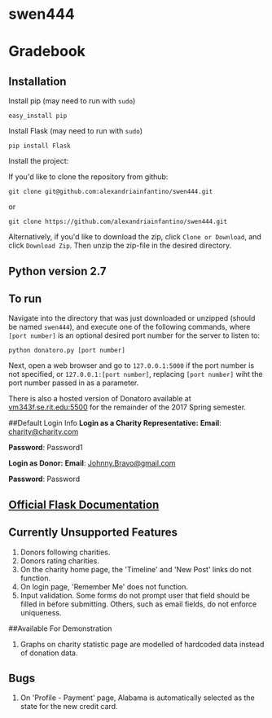 # swen444
# Gradebook

## Installation
Install pip (may need to run with `sudo`)
```
easy_install pip
```

Install Flask (may need to run with `sudo`)
```
pip install Flask
```

Install the project:

If you'd like to clone the repository from github:
```
git clone git@github.com:alexandriainfantino/swen444.git
```
or
```
git clone https://github.com/alexandriainfantino/swen444.git
```
Alternatively, if you'd like to download the zip, click `Clone or Download`, and click `Download Zip`. Then unzip the zip-file in the desired directory.

## Python version 2.7

## To run
Navigate into the directory that was just downloaded or unzipped (should be named `swen444`), and execute one of the following commands, where `[port number]` is an optional desired port number for the server to listen to:  
```
python donatoro.py [port number]
```
Next, open a web browser and go to `127.0.0.1:5000` if the port number is not specified, or `127.0.0.1:[port number]`, replacing `[port number]` wiht the port number passed in as a parameter.

There is also a hosted version of Donatoro available at [vm343f.se.rit.edu:5500](http://vm343f.se.rit.edu:5500/) for the remainder of the 2017 Spring semester.

##Default Login Info
**Login as a Charity Representative:**
**Email**: charity@charity.com

**Password**: Password1

**Login as Donor:**
**Email**: Johnny.Bravo@gmail.com

**Password**: Password

## [Official Flask Documentation](http://flask.pocoo.org)

## Currently Unsupported Features
1. Donors following charities.
2. Donors rating charities.
3. On the charity home page, the 'Timeline' and 'New Post' links do not function.
4. On login page, 'Remember Me' does not function.
5. Input validation. Some forms do not prompt user that field should be filled in before submitting. Others, such as email fields, do not enforce uniqueness.

##Available For Demonstration
1. Graphs on charity statistic page are modelled of hardcoded data instead of donation data.

## Bugs
1. On 'Profile - Payment' page, Alabama is automatically selected as the state for the new credit card.
